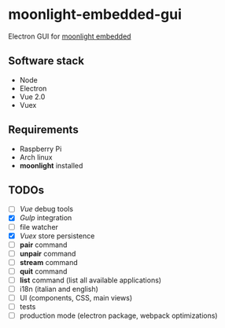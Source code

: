 # moonlight-embedded-gui

Electron GUI for [moonlight embedded](https://github.com/irtimmer/moonlight-embedded)

## Software stack

- Node
- Electron
- Vue 2.0
- Vuex

## Requirements

- Raspberry Pi
- Arch linux
- **moonlight** installed

## TODOs

- [ ] *Vue* debug tools
- [x] *Gulp* integration
- [ ] file watcher
- [x] *Vuex* store persistence
- [ ] **pair** command
- [ ] **unpair** command
- [ ] **stream** command
- [ ] **quit** command
- [ ] **list** command (list all available applications)
- [ ] i18n (italian and english)
- [ ] UI (components, CSS, main views)
- [ ] tests
- [ ] production mode (electron package, webpack optimizations)
